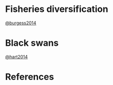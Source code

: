 # Fisheries diversification

[@burgess2014](notes/burgess2014.md)

# Black swans

[@hart2014](notes/hart2014.md)

# References
